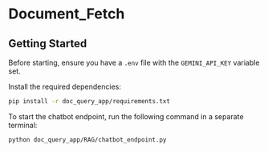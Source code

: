 # Document_Fetch

## Getting Started

Before starting, ensure you have a `.env` file with the `GEMINI_API_KEY` variable set.

Install the required dependencies:
```bash
pip install -r doc_query_app/requirements.txt
```

To start the chatbot endpoint, run the following command in a separate terminal:

```bash
python doc_query_app/RAG/chatbot_endpoint.py
```
```